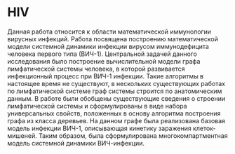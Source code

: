 # HIV
Данная работа относится к области математической иммунологии вирусных инфекций. Работа посвящена построению математической модели системной динамики инфекции вирусом иммунодефицита человека первого типа (ВИЧ-1). Центральной задачей данного исследования было построение вычислительной модели графа лимфатической системы человека, в которой развивается инфекционный процесс при ВИЧ-1 инфекции. Такие алгоритмы в настоящее время не существуют, в нескольких существующих работах по лимфатической системе граф системы строится по анатомическим данным. В работе были обобщены существующие сведения о строении лимфатической системы и сформулированы в виде набора универсальных свойств, положенных в основу алгоритма построения графа из класса деревьев. На данном графе была реализована базовая модель инфекции ВИЧ-1, описывающая кинетику заражения клеток-мишеней. Таким образом, была сформулирована многокомпартментная модель системной динамики ВИЧ-инфекции.
